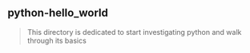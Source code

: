 ## python-hello_world
> This directory is dedicated to start investigating python and walk through its basics